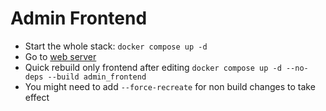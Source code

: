 # Admin Frontend

- Start the whole stack: `docker compose up -d`
- Go to [web server](localhost)
- Quick rebuild only frontend after editing `docker compose up -d --no-deps --build admin_frontend`
- You might need to add `--force-recreate` for non build changes to take effect
